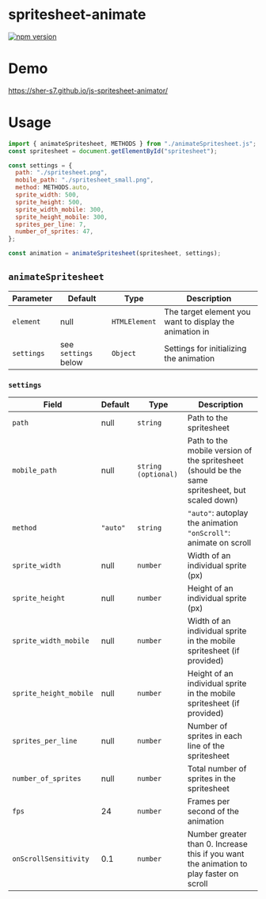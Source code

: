 # spritesheet-animate
[![npm version](https://badge.fury.io/js/spritesheet-animate.svg)](https://badge.fury.io/js/spritesheet-animate)
# Demo
https://sher-s7.github.io/js-spritesheet-animator/
# Usage
```js
import { animateSpritesheet, METHODS } from "./animateSpritesheet.js";
const spritesheet = document.getElementById("spritesheet");

const settings = {
  path: "./spritesheet.png",
  mobile_path: "./spritesheet_small.png",
  method: METHODS.auto,
  sprite_width: 500,
  sprite_height: 500,
  sprite_width_mobile: 300,
  sprite_height_mobile: 300,
  sprites_per_line: 7,
  number_of_sprites: 47,
};

const animation = animateSpritesheet(spritesheet, settings);
```

## `animateSpritesheet`
| Parameter  | Default              | Type          | Description                                             |
|------------|----------------------|---------------|---------------------------------------------------------|
| `element`  | null                 | `HTMLElement` | The target element you want to display the animation in |
| `settings` | see `settings` below | `Object`      | Settings for initializing the animation                 |

### `settings`
| Field                  | Default  | Type                | Description                                                                                     |
|------------------------|----------|---------------------|-------------------------------------------------------------------------------------------------|
| `path`                 | null     | `string`            | Path to the spritesheet                                                                         |
| `mobile_path`          | null     | `string (optional)` | Path to the mobile version of the spritesheet (should be the same spritesheet, but scaled down) |
| `method`               | `"auto"` | `string`            | `"auto"`: autoplay the animation<br>`"onScroll"`: animate on scroll                             |
| `sprite_width`         | null     | `number`            | Width of an individual sprite (px)                                                              |
| `sprite_height`        | null     | `number`            | Height of an individual sprite (px)                                                             |
| `sprite_width_mobile`  | null     | `number`            | Width of an individual sprite in the mobile spritesheet (if provided)                           |
| `sprite_height_mobile` | null     | `number`            | Height of an individual sprite in the mobile spritesheet (if provided)                          |
| `sprites_per_line`     | null     | `number`            | Number of sprites in each line of the spritesheet                                               |
| `number_of_sprites`    | null     | `number`            | Total number of sprites in the spritesheet                                                      |
| `fps`                  | 24       | `number`            | Frames per second of the animation                                                              |
| `onScrollSensitivity`  | 0.1      | `number`            | Number greater than 0. Increase this if you want the animation to play faster on scroll         |
